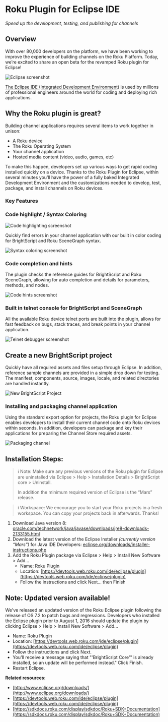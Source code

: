 # Roku Plugin for Eclipse IDE

_Speed up the development, testing, and publishing for channels_

## Overview
With over 80,000 developers on the platform, we have been working to improve the experience of building channels on the Roku Platform. Today, we’re excited to share an open beta for the revamped Roku plugin for Eclipse!

![Eclipse screenshot](../../images/eclipse_1.png)

[The Eclipse IDE (Integrated Development Environment)](https://eclipse.org/ide/) is used by millions of professional engineers around the world for coding and deploying rich applications.

## Why the Roku plugin is great?

Building channel applications requires several items to work together in unison:

*   A Roku device
*   The Roku Operating System
*   Your channel application
*   Hosted media content (video, audio, games, etc)

To make this happen, developers set up various ways to get rapid coding installed quickly on a device. Thanks to the Roku Plugin for Eclipse, within several minutes you’ll have the power of a fully baked Integrated Development Environment and the customizations needed to develop, test, package, and install channels on Roku devices.

### Key Features

### Code highlight / Syntax Coloring
![Code highlighting screenshot](../../images/eclipse_2.png)

Quickly find errors in your channel application with our built in color coding for BrightScript and Roku SceneGraph syntax.

![Syntax coloring screenshot](../../images/eclipse_3.png)

### Code completion and hints
The plugin checks the reference guides for BrightScript and Roku SceneGraph, allowing for auto completion and details for parameters, methods, and nodes.

![Code hints screenshot](../../images/eclipse_4.png)

### Built in telnet console for BrightScript and SceneGraph
All the available Roku device telnet ports are built into the plugin, allows for fast feedback on bugs, stack traces, and break points in your channel application.

![Telnet debugger screenshot](../../images/eclipse_5.png)

## Create a new BrightScript project
Quickly have all required assets and files setup through Eclipse. In addition, reference sample channels are provided in a simple drop down for testing. The manifest, components, source, images, locale, and related directories are handled instantly.

![New BrightScript Project](../../images/eclipse_6.png)

### Installing and packaging channel application
Using the standard export option for projects, the Roku plugin for Eclipse enables developers to install their current channel code onto Roku devices within seconds. In addition, developers can package and key their applications for preparing the Channel Store required assets.

![Packaging channel](../../images/eclipse_7.png)

## Installation Steps:
> :information_source: Note: Make sure any previous versions of the Roku plugin for Eclipse are uninstalled via Eclipse &gt; Help &gt; Installation Details &gt; BrightScript core &gt; Uninstall.
>
> In addition the minimum required version of Eclipse is the “Mars” release.

> :information_source: Workspace: We encourage you to start your Roku projects in a fresh workspace. You can copy your projects back in afterwards. Thanks!

1.  Download Java version 8: [oracle.com/technetwork/java/javase/downloads/jre8-downloads-2133155.html](http://www.oracle.com/technetwork/java/javase/downloads/jre8-downloads-2133155.html)
2.  Download the latest version of the Eclipse Installer _(currently version “Mars”)_ for Java IDE Developers: [eclipse.org/downloads/installer-instructions.php](https://eclipse.org/downloads/installer-instructions.php)
3.  Add the Roku Plugin package via Eclipse > Help > Install New Software > Add...
    *   Name: Roku Plugin
    *   Location: [https://devtools.web.roku.com/ide/eclipse/plugin](https://devtools.web.roku.com/ide/eclipse/plugin)
    *   Follow the instructions and click Next... then Finish

## Note: Updated version available!

We've released an updated version of the Roku Eclipse plugin following the release of OS 7.2 to patch bugs and regressions. Developers who installed the Eclipse plugin prior to August 1, 2016 should update the plugin by clicking Eclipse &gt; Help &gt; Install New Software &gt; Add...

*   Name: Roku Plugin
*   Location: [https://devtools.web.roku.com/ide/eclipse/plugin](https://devtools.web.roku.com/ide/eclipse/plugin)
*   Follow the instructions and click Next.
*   You'll receive a message saying that "'BrightScript Core'" is already installed, so an update will be performed instead." Click Finish.
*   Restart Eclipse.

**Related resources:**

*   [http://www.eclipse.org/downloads/](http://www.eclipse.org/downloads/)
*   [https://devtools.web.roku.com/ide/eclipse/plugin](https://devtools.web.roku.com/ide/eclipse/plugin)
*   [https://sdkdocs.roku.com/display/sdkdoc/Roku+SDK+Documentation](https://sdkdocs.roku.com/display/sdkdoc/Roku+SDK+Documentation)
